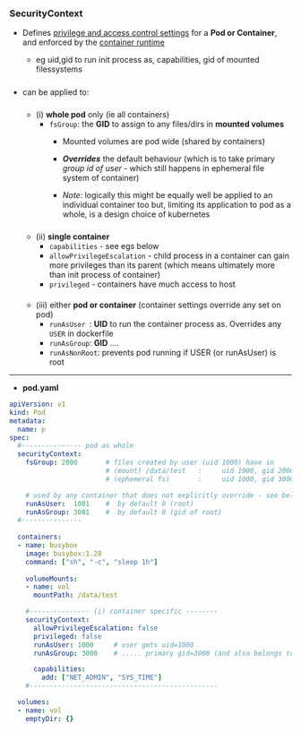 ### SecurityContext

- Defines [privilege and access control settings](https://kubernetes.io/docs/tasks/configure-pod-container/security-context/#set-capabilities-for-a-container) for a **Pod or Container**, and enforced by the [container runtime](../../general/architecture/overview.md)

    - eg uid,gid to run init process as, capabilities, gid of mounted filessystems

#####
- can be applied to:
    #####
    - (i) **whole pod** only (ie all containers)
        - `fsGroup`:  the **GID** to assign to any files/dirs in **mounted volumes**  
            - Mounted  volumes are pod wide (shared by containers)

            - _**Overrides**_ the default behaviour (which is to take primary _group id of user_ - which still happens in ephemeral file system of container)

            - _Note_: logically this might be equally well be applied to an individual container too but, limiting its application to pod as a whole, is a design choice of kubernetes
        
    #####
    - (ii) **single container** 
        - `capabilities` - see egs below
        - `allowPrivilegeEscalation` - child process in a container can gain more privileges than its parent (which means ultimately more than init process of container)
        - `privileged`  - containers have much access to host
        
    ####
    - (iii) either **pod or container** (container settings override any set on pod)
        - `runAsUser `:  **UID** to run the container process as. Overrides any `USER` in dockerfile
        - `runAsGroup`: **GID** .... 
        - `runAsNonRoot`: prevents pod running if USER (or runAsUser) is root

        
    
---
- **pod.yaml**    
```yaml
apiVersion: v1
kind: Pod
metadata:
  name: p
spec:
  #--------------- pod as whole 
  securityContext:
    fsGroup: 2000       # files created by user (uid 1000) have in
                        # (mount) /data/test   :     uid 1000, gid 2000 
                        # (ephemeral fs)       :     uid 1000, gid 3000 (since 3000 is prim gid of user)

    # used by any container that does not explicitly override - see below
    runAsUser:  1001    #  by default 0 (root)
    runAsGroup: 3001    #  by default 0 (gid of root)
  #---------------
 
  containers:
  - name: busybox
    image: busybox:1.28
    command: ["sh", "-c", "sleep 1h"]
    
    volumeMounts:
    - name: vol
      mountPath: /data/test    

    #--------------- (i) container specific --------
    securityContext:
      allowPrivilegeEscalation: false   
      privileged: false  
      runAsUser: 1000     # user gets uid=1000 
      runAsGroup: 3000    # ..... primary gid=3000 (and also belongs to 2000) .......

      capabilities:
        add: ["NET_ADMIN", "SYS_TIME"]   
    #-----------------------------------------------

  volumes:
  - name: vol
    emptyDir: {}
```